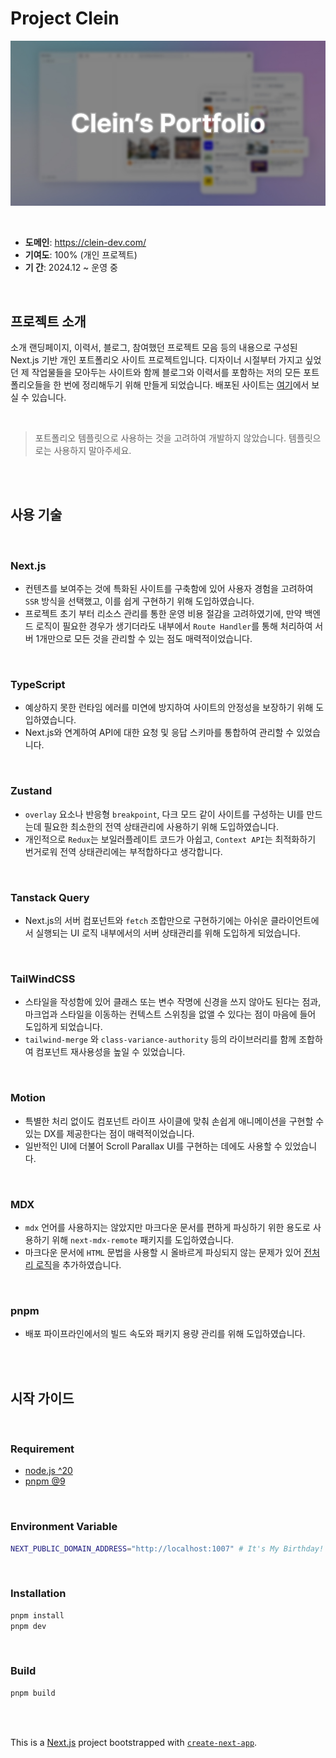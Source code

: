 # Project Clein

![Clein's Portfolio 인트로](/public/images/og-image-main.jpg)

<br />

- **도메인**: https://clein-dev.com/
- **기여도**: 100% (개인 프로젝트)
- **기 간**: 2024.12 ~ 운영 중

<br />

## 프로젝트 소개

소개 랜딩페이지, 이력서, 블로그, 참여했던 프로젝트 모음 등의 내용으로 구성된 Next.js 기반 개인 포트폴리오 사이트 프로젝트입니다. 디자이너 시절부터 가지고 싶었던 제 작업물들을 모아두는 사이트와 함께 블로그와 이력서를 포함하는 저의 모든 포트폴리오들을 한 번에 정리해두기 위해 만들게 되었습니다. 배포된 사이트는 [여기](https://clein-dev.com/)에서 보실 수 있습니다.

<br />

> 포트폴리오 템플릿으로 사용하는 것을 고려하여 개발하지 않았습니다. 템플릿으로는 사용하지 말아주세요.

<br />
<br />

## 사용 기술

<br />

### Next.js

- 컨텐츠를 보여주는 것에 특화된 사이트를 구축함에 있어 사용자 경험을 고려하여 `SSR` 방식을 선택했고, 이를 쉽게 구현하기 위해 도입하였습니다.
- 프로젝트 초기 부터 리소스 관리를 통한 운영 비용 절감을 고려하였기에, 만약 백엔드 로직이 필요한 경우가 생기더라도 내부에서 `Route Handler`를 통해 처리하여 서버 1개만으로 모든 것을 관리할 수 있는 점도 매력적이었습니다.

<br />

### TypeScript

- 예상하지 못한 런타임 에러를 미연에 방지하여 사이트의 안정성을 보장하기 위해 도입하였습니다.
- Next.js와 연계하여 API에 대한 요청 및 응답 스키마를 통합하여 관리할 수 있었습니다.

<br />

### Zustand

- `overlay` 요소나 반응형 `breakpoint`, 다크 모드 같이 사이트를 구성하는 UI를 만드는데 필요한 최소한의 전역 상태관리에 사용하기 위해 도입하였습니다.
- 개인적으로 `Redux`는 보일러플레이트 코드가 아쉽고, `Context API`는 최적화하기 번거로워 전역 상태관리에는 부적합하다고 생각합니다.

<br />

### Tanstack Query

- Next.js의 서버 컴포넌트와 `fetch` 조합만으로 구현하기에는 아쉬운 클라이언트에서 실행되는 UI 로직 내부에서의 서버 상태관리를 위해 도입하게 되었습니다.

<br />

### TailWindCSS

- 스타일을 작성함에 있어 클래스 또는 변수 작명에 신경을 쓰지 않아도 된다는 점과, 마크업과 스타일을 이동하는 컨텍스트 스위칭을 없앨 수 있다는 점이 마음에 들어 도입하게 되었습니다.
- `tailwind-merge` 와 `class-variance-authority` 등의 라이브러리를 함께 조합하여 컴포넌트 재사용성을 높일 수 있었습니다.

<br />

### Motion

- 특별한 처리 없이도 컴포넌트 라이프 사이클에 맞춰 손쉽게 애니메이션을 구현할 수 있는 DX를 제공한다는 점이 매력적이었습니다.
- 일반적인 UI에 더불어 Scroll Parallax UI를 구현하는 데에도 사용할 수 있었습니다.

<br />

### MDX

- `mdx` 언어를 사용하지는 않았지만 마크다운 문서를 편하게 파싱하기 위한 용도로 사용하기 위해 `next-mdx-remote` 패키지를 도입하였습니다.
- 마크다운 문서에 `HTML` 문법을 사용할 시 올바르게 파싱되지 않는 문제가 있어 [전처리 로직](/src/widgets/content/lib/index.ts)을 추가하였습니다.

<br />

### pnpm

- 배포 파이프라인에서의 빌드 속도와 패키지 용량 관리를 위해 도입하였습니다.

<br />
<br />

## 시작 가이드

<br />

### Requirement

- [node.js ^20](https://nodejs.org/ko)
- [pnpm @9](https://pnpm.io/ko/)

<br />

### Environment Variable

```bash
NEXT_PUBLIC_DOMAIN_ADDRESS="http://localhost:1007" # It's My Birthday!
```

<br />

### Installation

```bash
pnpm install
pnpm dev
```

<br />

### Build

```bash
pnpm build
```

<br />
<br />

This is a [Next.js](https://nextjs.org) project bootstrapped with [`create-next-app`](https://nextjs.org/docs/app/api-reference/cli/create-next-app).
